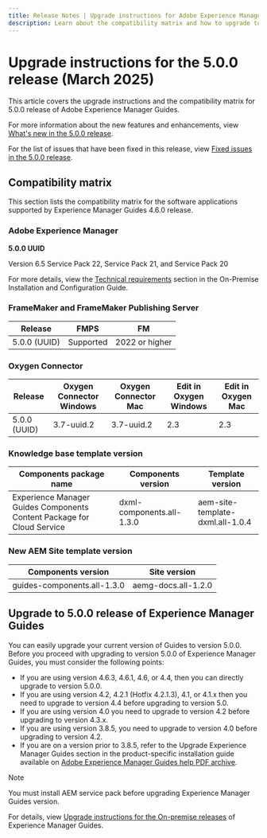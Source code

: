 ```yaml
---
title: Release Notes | Upgrade instructions for Adobe Experience Manager Guides 5.0.0 release
description: Learn about the compatibility matrix and how to upgrade to the 5.0.0 release of Adobe Experience Manager Guides.
---
```

# Upgrade instructions for the 5.0.0 release (March 2025)

This article covers the upgrade instructions and the  compatibility matrix for 5.0.0 release of Adobe Experience Manager Guides.

For more information about the new features and enhancements, view [What's new in the 5.0.0 release](../release-info/whats-new-4-6.md).

For the list of issues that have been fixed in this release, view [Fixed issues in the 5.0.0 release](../release-info/fixed-issues-5-0-0.md).

## Compatibility matrix

This section lists the compatibility matrix for the software applications supported by Experience Manager Guides 4.6.0 release. 

### Adobe Experience Manager

**5.0.0 UUID**

Version 6.5 Service Pack 22, Service Pack 21, and Service Pack 20

For more details, view the [Technical requirements](../install-guide/download-install-technical-requirements.md) section in the On-Premise Installation and Configuration Guide.

### FrameMaker and FrameMaker Publishing Server

|Release| FMPS| FM |
| --- | --- | --- |
|5.0.0 (UUID) | Supported | 2022 or higher  |

### Oxygen Connector

| Release | Oxygen Connector Windows | Oxygen Connector Mac | Edit in Oxygen Windows | Edit in Oxygen Mac |  
| --- | --- | --- |--- |--- |
| 5.0.0 (UUID) | 3.7-uuid.2|3.7-uuid.2 |2.3 | 2.3  |

### Knowledge base template version

|Components package name| Components version | Template version|
|---|---|---|
|Experience Manager Guides Components Content Package for Cloud Service|dxml-components.all-1.3.0| aem-site-template-dxml.all-1.0.4|

### New AEM Site template version


| Components version | Site version|
|---|---|
|guides-components.all-1.3.0|aemg-docs.all-1.2.0|


## Upgrade to 5.0.0 release of Experience Manager Guides

You can easily upgrade your current version of Guides to version 5.0.0. Before you proceed with upgrading to version 5.0.0 of Experience Manager Guides, you must consider the following points:

- If you are using version 4.6.3, 4.6.1, 4.6, or 4.4, then you can directly upgrade to version 5.0.0. 
- If you are using version 4.2, 4.2.1 (Hotfix 4.2.1.3), 4.1, or 4.1.x then you need to upgrade to version 4.4 before upgrading to version 5.0.
- If you are using version 4.0 you need to upgrade to version 4.2 before upgrading to version 4.3.x.
- If you are using version 3.8.5, you need to upgrade to version 4.0 before upgrading to version 4.2.
- If you are on a version prior to 3.8.5, refer to the Upgrade Experience Manager Guides section in the product-specific installation guide available on [Adobe Experience Manager Guides help PDF archive](https://helpx.adobe.com/xml-documentation-for-experience-manager/archive.html).

>[!NOTE]
>
>You must install AEM service pack before upgrading Experience Manager Guides version.

For details, view [Upgrade instructions for the On-premise releases](../install-guide/upgrade-xml-documentation.md) of Experience Manager Guides.